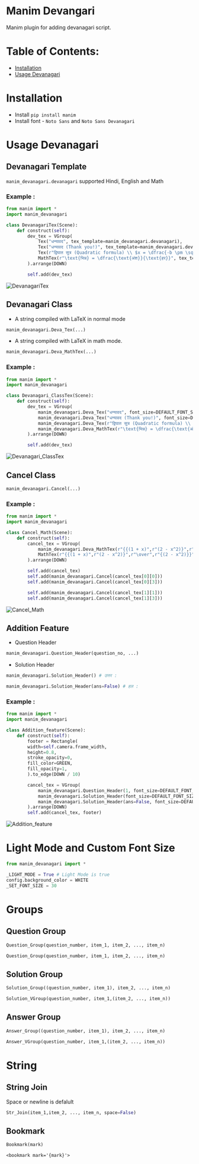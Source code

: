 # Manim Devangari

Manim plugin for adding devanagari script.

# Table of Contents:

- [Installation](#installation)
- [Usage Devanagari](#usage-devanagari)

# Installation

- Install `pip install manim`
- Install font - `Noto Sans` and `Noto Sans Devanagari`

# Usage Devanagari

## Devanagari Template

`manim_devanagari.devanagari` supported Hindi, English and Math

### Example :

```python
from manim import *
import manim_devanagari

class DevanagariTex(Scene):
    def construct(self):
        dev_tex = VGroup(
            Tex("धन्यावद", tex_template=manim_devanagari.devanagari),
            Tex("धन्यावद (Thank you!)", tex_template=manim_devanagari.devanagari),
            Tex(r"द्विघात सुत्र (Quadratic formula) \\ $x = \dfrac{-b \pm \sqrt{b^2 - 4ac}}{2a}$", tex_template=manim_devanagari.devanagari),
            MathTex(r"\text{भिन्न} = \dfrac{\text{अंश}}{\text{हर}}", tex_template=manim_devanagari.devanagari)
        ).arrange(DOWN)

        self.add(dev_tex)
```

![DevanagariTex](https://github.com/avnlearn/manim-devanagari/beta/assets/images/1.png?raw=true)

## Devanagari Class

- A string compiled with LaTeX in normal mode

```python
manim_devanagari.Deva_Tex(...)
```

- A string compiled with LaTeX in math mode.

```python
manim_devanagari.Deva_MathTex(...)
```

### Example :

```python
from manim import *
import manim_devanagari

class Devanagari_ClassTex(Scene):
    def construct(self):
        dev_tex = VGroup(
            manim_devanagari.Deva_Tex("धन्यावद", font_size=DEFAULT_FONT_SIZE),
            manim_devanagari.Deva_Tex("धन्यावद (Thank you!)", font_size=DEFAULT_FONT_SIZE),
            manim_devanagari.Deva_Tex(r"द्विघात सुत्र (Quadratic formula) \\ $x = \dfrac{-b \pm \sqrt{b^2 - 4ac}}{2a}$", font_size=DEFAULT_FONT_SIZE),
            manim_devanagari.Deva_MathTex(r"\text{भिन्न} = \dfrac{\text{अंश}}{\text{हर}}", font_size=DEFAULT_FONT_SIZE)
        ).arrange(DOWN)

        self.add(dev_tex)
```

![Devanagari_ClassTex](https://github.com/avnlearn/manim-devanagari/beta/assets/images/2.png?raw=true)

## Cancel Class

```python
manim_devanagari.Cancel(...)
```

### Example :

```python
from manim import *
import manim_devanagari

class Cancel_Math(Scene):
    def construct(self):
        cancel_tex = VGroup(
            manim_devanagari.Deva_MathTex(r"{{(1 + x)",r"(2 - x^2)}",r"\over",r"{(1 + x)}}", font_size=DEFAULT_FONT_SIZE),
            MathTex(r"{{(1 + x)",r"(2 - x^2)}",r"\over",r"{(2 - x^2)}}")
        ).arrange(DOWN)

        self.add(cancel_tex)
        self.add(manim_devanagari.Cancel(cancel_tex[0][0]))
        self.add(manim_devanagari.Cancel(cancel_tex[0][3]))

        self.add(manim_devanagari.Cancel(cancel_tex[1][1]))
        self.add(manim_devanagari.Cancel(cancel_tex[1][3]))
```

![Cancel_Math](https://github.com/avnlearn/manim-devanagari/beta/assets/images/3.png?raw=true)

## Addition Feature

- Question Header

```python
manim_devanagari.Question_Header(question_no, ...)
```

- Solution Header

```python
manim_devanagari.Solution_Header() # उत्तर :
```

```python
manim_devanagari.Solution_Header(ans=False) # हल :
```

### Example :

```python
from manim import *
import manim_devanagari

class Addition_feature(Scene):
    def construct(self):
        footer = Rectangle(
        width=self.camera.frame_width,
        height=0.8,
        stroke_opacity=0,
        fill_color=GREEN,
        fill_opacity=1,
        ).to_edge(DOWN / 10)

        cancel_tex = VGroup(
            manim_devanagari.Question_Header(1, font_size=DEFAULT_FONT_SIZE),
            manim_devanagari.Solution_Header(font_size=DEFAULT_FONT_SIZE),
            manim_devanagari.Solution_Header(ans=False, font_size=DEFAULT_FONT_SIZE)
        ).arrange(DOWN)
        self.add(cancel_tex, footer)
```

![Addition_feature](https://github.com/avnlearn/manim-devanagari/beta/assets/images/4.png?raw=true)

# Light Mode and Custom Font Size

```python
from manim_devanagari import *

_LIGHT_MODE = True # Light Mode is true
config.background_color = WHITE
_SET_FONT_SIZE = 30
```

# Groups

## Question Group

```python
Question_Group(question_number, item_1, item_2, ..., item_n)
```

```python
Question_Group(question_number, item_1, item_2, ..., item_n)
```

## Solution Group

```python
Solution_Group((question_number, item_1), item_2, ..., item_n)
```

```python
Solution_VGroup(question_number, item_1,(item_2, ..., item_n))
```

## Answer Group

```python
Answer_Group((question_number, item_1), item_2, ..., item_n)
```

```python
Answer_VGroup(question_number, item_1,(item_2, ..., item_n))
```

# String

## String Join

Space or newline is defalult

```python
Str_Join(item_1,item_2, ..., item_n, space=False)
```

## Bookmark

```python
Bookmark(mark)
```

```
<bookmark mark='{mark}'>
```
